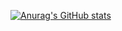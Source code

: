 [![Anurag's GitHub stats](https://github-readme-stats.vercel.app/apitorch-rayanuraghazra)](https://github.com/anuraghazra/github-readme-stats)
